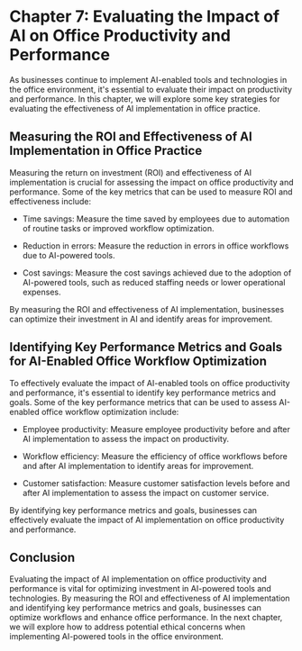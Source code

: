 Chapter 7: Evaluating the Impact of AI on Office Productivity and Performance
=============================================================================

As businesses continue to implement AI-enabled tools and technologies in the office environment, it's essential to evaluate their impact on productivity and performance. In this chapter, we will explore some key strategies for evaluating the effectiveness of AI implementation in office practice.

Measuring the ROI and Effectiveness of AI Implementation in Office Practice
---------------------------------------------------------------------------

Measuring the return on investment (ROI) and effectiveness of AI implementation is crucial for assessing the impact on office productivity and performance. Some of the key metrics that can be used to measure ROI and effectiveness include:

* Time savings: Measure the time saved by employees due to automation of routine tasks or improved workflow optimization.

* Reduction in errors: Measure the reduction in errors in office workflows due to AI-powered tools.

* Cost savings: Measure the cost savings achieved due to the adoption of AI-powered tools, such as reduced staffing needs or lower operational expenses.

By measuring the ROI and effectiveness of AI implementation, businesses can optimize their investment in AI and identify areas for improvement.

Identifying Key Performance Metrics and Goals for AI-Enabled Office Workflow Optimization
-----------------------------------------------------------------------------------------

To effectively evaluate the impact of AI-enabled tools on office productivity and performance, it's essential to identify key performance metrics and goals. Some of the key performance metrics that can be used to assess AI-enabled office workflow optimization include:

* Employee productivity: Measure employee productivity before and after AI implementation to assess the impact on productivity.

* Workflow efficiency: Measure the efficiency of office workflows before and after AI implementation to identify areas for improvement.

* Customer satisfaction: Measure customer satisfaction levels before and after AI implementation to assess the impact on customer service.

By identifying key performance metrics and goals, businesses can effectively evaluate the impact of AI implementation on office productivity and performance.

Conclusion
----------

Evaluating the impact of AI implementation on office productivity and performance is vital for optimizing investment in AI-powered tools and technologies. By measuring the ROI and effectiveness of AI implementation and identifying key performance metrics and goals, businesses can optimize workflows and enhance office performance. In the next chapter, we will explore how to address potential ethical concerns when implementing AI-powered tools in the office environment.
